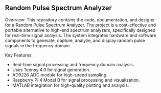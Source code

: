 ## Random Pulse Spectrum Analyzer
Overview: This repository contains the code, documentation, and designs for a Random Pulse Spectrum Analyzer. The project is a cost-effective and portable alternative to high-end spectrum analyzers, specifically designed for real-time signal analysis. The system integrates hardware and software components to generate, capture, analyze, and display random pulse signals in the frequency domain.

Key Features:
- Real-time signal processing and frequency domain analysis.
- Uses Teensy 4.0 for signal generation.
- AD9226 ADC module for high-speed sampling.
- Raspberry Pi 4 Model B for signal processing and visualization.
- MATLAB integration for high-quality plotting and analysis.
